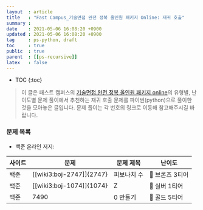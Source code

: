 ```yaml
---
layout  : article
title   : "Fast Campus_기술면접 완전 정복 올인원 패키지 Online: 재귀 호출"
summary : 
date    : 2021-05-06 16:08:20 +0900
updated : 2021-05-06 16:08:20 +0900
tag     : ps-python, draft
toc     : true
public  : true
parent  : [[ps-recursive]]
latex   : false
---
```

* TOC
{:toc}

> 이 글은 패스트 캠퍼스의 [기술면접 완전 정복 올인원 패키지 online](https://fastcampus.co.kr/dev_online_algo)의 유형별, 난이도별 문제 풀이에서 추천하는 재귀 호출 문제를 파이썬(python)으로 풀이한 것을 모아놓은 글입니다. 문제 풀이는 각 번호의 링크로 이동해 참고해주시길 바랍니다.

### 문제 목록

* 백준 온라인 저지:

| 사이트 | 문제                       | 문제 제목     | 난이도          |
| ------ | -------------------------- | ------------- | --------------- |
| 백준   | [[wiki3:boj-2747]]{2747}   | 피보나치 수   | 🥉 브론즈 3티어 |
| 백준   | [[wiki3:boj-1074]]{1074}   | Z             | 🥈 실버 1티어   |
| 백준   | 7490                       | 0 만들기      | 🥇 골드 5티어   |
